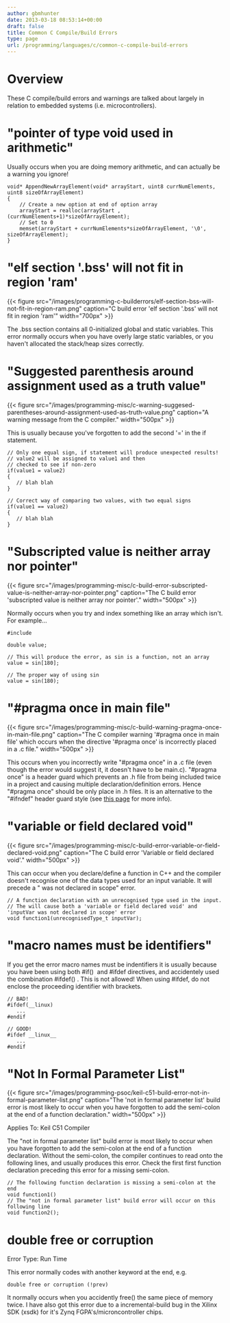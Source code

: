 ```yaml
---
author: gbmhunter
date: 2013-03-18 08:53:14+00:00
draft: false
title: Common C Compile/Build Errors
type: page
url: /programming/languages/c/common-c-compile-build-errors
---
```


# Overview





These C compile/build errors and warnings are talked about largely in relation to embedded systems (i.e. microcontrollers).





# "pointer of type void used in arithmetic"





Usually occurs when you are doing memory arithmetic, and can actually be a warning you ignore!




    
    
    void* AppendNewArrayElement(void* arrayStart, uint8 currNumElements, uint8 sizeOfArrayElement)
    {
    	// Create a new option at end of option array
    	arrayStart = realloc(arrayStart , (currNumElements+1)*sizeOfArrayElement);
    	// Set to 0
    	memset(arrayStart + currNumElements*sizeOfArrayElement, '\0', sizeOfArrayElement);
    }





# "elf section '.bss' will not fit in region 'ram'





{{< figure src="/images/programming-c-builderrors/elf-section-bss-will-not-fit-in-region-ram.png" caption="C build error 'elf section '.bss' will not fit in region 'ram'"  width="700px" >}}





The .bss section contains all 0-initialized global and static variables. This error normally occurs when you have overly large static variables, or you haven't allocated the stack/heap sizes correctly.





# "Suggested parenthesis around assignment used as a truth value"





{{< figure src="/images/programming-misc/c-warning-suggesed-parentheses-around-assignment-used-as-truth-value.png" caption="A warning message from the C compiler."  width="500px" >}}





This is usually because you've forgotten to add the second '=' in the if statement.




    
    
    // Only one equal sign, if statement will produce unexpected results!
    // value2 will be assigned to value1 and then
    // checked to see if non-zero
    if(value1 = value2)
    {
       // blah blah
    }
    
    // Correct way of comparing two values, with two equal signs
    if(value1 == value2)
    {
       // blah blah
    }
    





# "Subscripted value is neither array nor pointer"





{{< figure src="/images/programming-misc/c-build-error-subscripted-value-is-neither-array-nor-pointer.png" caption="The C build error 'subscripted value is neither array nor pointer'."  width="500px" >}}





Normally occurs when you try and index something like an array which isn't. For example...




    
    
    #include 
    
    double value;
    
    // This will produce the error, as sin is a function, not an array
    value = sin[180];
    
    // The proper way of using sin
    value = sin(180);
    





# "#pragma once in main file"





{{< figure src="/images/programming-misc/c-build-warning-pragma-once-in-main-file.png" caption="The C compiler warning '#pragma once in main file' which occurs when the directive '#pragma once' is incorrectly placed in a .c file."  width="500px" >}}





This occurs when you incorrectly write "#pragma once" in a .c file (even though the error would suggest it, it doesn't have to be main.c). "#pragma once" is a header guard which prevents an .h file from being included twice in a project and causing multiple declaration/definition errors. Hence "#pragma once" should be only place in .h files. It is an alternative to the "#ifndef" header guard style (see [this page](http://blog.mbedded.ninja/programming/languages/c/header-guards) for more info).





# "variable or field declared void"





{{< figure src="/images/programming-misc/c-build-error-variable-or-field-declared-void.png" caption="The C build error 'Variable or field declared void'."  width="500px" >}}





This can occur when you declare/define a function in C++ and the compiler doesn't recognise one of the data types used for an input variable. It will precede a "<variable> was not declared in scope" error.




    
    
    // A function declaration with an unrecognised type used in the input.
    // The will cause both a 'variable or field declared void' and 'inputVar was not declared in scope' error
    void function1(unrecognisedType_t inputVar);
    





# "macro names must be identifiers"





If you get the error macro names must be indentifiers it is usually because you have been using both #if()  and #ifdef directives, and accidentely used the combination #ifdef() . This is not allowed! When using #ifdef, do not enclose the proceeding identifier with brackets.




    
    
    // BAD!
    #ifdef(__linux)
       ...
    #endif
    
    // GOOD!
    #ifdef __linux__
       ...
    #endif
    





# "Not In Formal Parameter List"





{{< figure src="/images/programming-psoc/keil-c51-build-error-not-in-formal-parameter-list.png" caption="The 'not in formal parameter list' build error is most likely to occur when you have forgotten to add the semi-colon at the end of a function declaration."  width="500px" >}}





Applies To: Keil C51 Compiler





The "not in formal parameter list" build error is most likely to occur when you have forgotten to add the semi-colon at the end of a function declaration. Without the semi-colon, the compiler continues to read onto the following lines, and usually produces this error. Check the first first function declaration preceding this error for a missing semi-colon.




    
    
    // The following function declaration is missing a semi-colon at the end
    void function1()
    // The "not in formal parameter list" build error will occur on this following line
    void function2();
    





# double free or corruption





Error Type: Run Time





This error normally codes with another keyword at the end, e.g.




    
    
    double free or corruption (!prev)
    





It normally occurs when you accidently free() the same piece of memory twice. I have also got this error due to a incremental-build bug in the Xilinx SDK (xsdk) for it's Zynq FGPA's/microncontroller chips.
